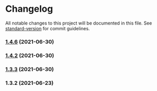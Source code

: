 # Changelog

All notable changes to this project will be documented in this file. See [standard-version](https://github.com/conventional-changelog/standard-version) for commit guidelines.

### [1.4.6](https://github.com/koatty/koatty_store/compare/v1.4.2...v1.4.6) (2021-06-30)

### [1.4.2](https://github.com/koatty/koatty_store/compare/v1.3.3...v1.4.2) (2021-06-30)

### [1.3.3](https://github.com/koatty/koatty_store/compare/v1.3.2...v1.3.3) (2021-06-30)

### 1.3.2 (2021-06-23)

